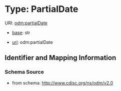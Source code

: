 # Type: PartialDate



URI: [odm:partialDate](http://www.cdisc.org/ns/odm/v2.0/partialDate)

* [base](https://w3id.org/linkml/base): str

* [uri](https://w3id.org/linkml/uri): odm:partialDate









## Identifier and Mapping Information







### Schema Source


* from schema: http://www.cdisc.org/ns/odm/v2.0



